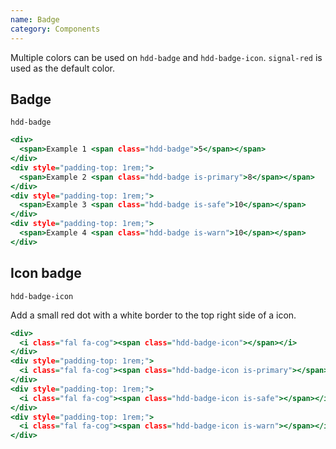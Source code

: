 ```yaml
---
name: Badge
category: Components
---
```


Multiple colors can be used on `hdd-badge` and `hdd-badge-icon`. `signal-red` is used as the default color.

## Badge
`hdd-badge`


```badge.html
<div>
  <span>Example 1 <span class="hdd-badge">5</span></span>
</div>
<div style="padding-top: 1rem;">
  <span>Example 2 <span class="hdd-badge is-primary">8</span></span>
</div>
<div style="padding-top: 1rem;">
  <span>Example 3 <span class="hdd-badge is-safe">10</span></span>
</div>
<div style="padding-top: 1rem;">
  <span>Example 4 <span class="hdd-badge is-warn">10</span></span>
</div>
```


## Icon badge
`hdd-badge-icon`

Add a small red dot with a white border to the top right side of a icon.

```badge-icon.html
<div>
  <i class="fal fa-cog"><span class="hdd-badge-icon"></span></i>
</div>
<div style="padding-top: 1rem;">
  <i class="fal fa-cog"><span class="hdd-badge-icon is-primary"></span></i>
</div>
<div style="padding-top: 1rem;">
  <i class="fal fa-cog"><span class="hdd-badge-icon is-safe"></span></i>
</div>
<div style="padding-top: 1rem;">
  <i class="fal fa-cog"><span class="hdd-badge-icon is-warn"></span></i>
</div>
```